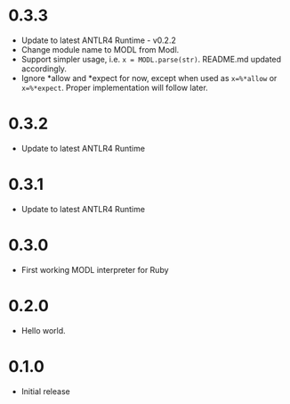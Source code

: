 0.3.3
===
- Update to latest ANTLR4 Runtime - v0.2.2
- Change module name to MODL from Modl.
- Support simpler usage, i.e. `x = MODL.parse(str)`. README.md updated accordingly.
- Ignore *allow and *expect for now, except when used as `x=%*allow` or `x=%*expect`. Proper implementation will follow later.

0.3.2
===
- Update to latest ANTLR4 Runtime

0.3.1
===
- Update to latest ANTLR4 Runtime

0.3.0
===
- First working MODL interpreter for Ruby

0.2.0
===
- Hello world.

0.1.0
===
- Initial release
